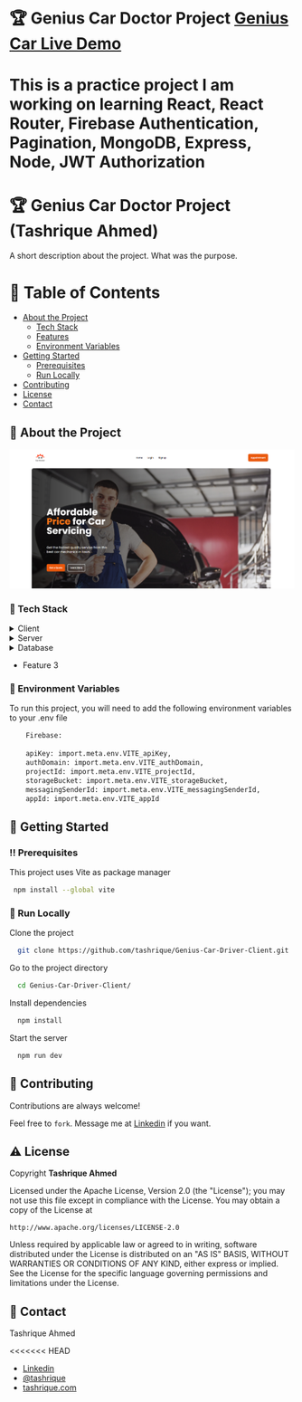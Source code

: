 <!-- Table of Contents -->

# :trophy: Genius Car Doctor Project [Genius Car Live Demo](https://genius-car-b5cb3.web.app/)

This is a practice project I am working on learning React, React Router, Firebase Authentication, Pagination, MongoDB, Express, Node, JWT Authorization
=======
# :trophy: Genius Car Doctor Project (Tashrique Ahmed)

A short description about the project. What was the purpose. 


# :notebook_with_decorative_cover: Table of Contents

- [About the Project](#star2-about-the-project)
  - [Tech Stack](#space_invader-tech-stack)
  - [Features](#dart-features)
  - [Environment Variables](#key-environment-variables)
- [Getting Started](#toolbox-getting-started)
  - [Prerequisites](#bangbang-prerequisites)
  - [Run Locally](#running-run-locally)
- [Contributing](#wave-contributing)
- [License](#warning-license)
- [Contact](#handshake-contact)

<!-- About the Project -->

## :star2: About the Project

![alt text](image.png)

<!-- TechStack -->

### :space_invader: Tech Stack

<details>
  <summary>Client</summary>
  <ul>
    <li>Javascript</li>
    <li>React.js</li>
    <li>React Router</li>
    <li>TailwindCSS</li>
    <li>Firebase</li>
  </ul>
</details>

<details>
  <summary>Server</summary>
  <ul>
    <li>Javascript</li>
    <li>Express.js</li>
    <li>Node.js</li>
    <li>JWT</li>
    <li>Cors</li>
    <li>Dotenv</li>
  </ul>
</details>

<details>
<summary>Database</summary>
  <ul>
    <li>MongoDB</li>
  </ul>
</details>
<!-- 
<details>
<summary>DevOps</summary>
  <ul>
    <li><a href="https://www.docker.com/">Docker</a></li>
    <li><a href="https://www.jenkins.io/">Jenkins</a></li>
    <li><a href="https://circleci.com/">CircleCLI</a></li>
  </ul>
</details> -->

<!-- Features -->
<!--
### :dart: Features

- Feature 1
- Feature 2

- Feature 3 -->

- Feature 3


<!-- Env Variables -->

### :key: Environment Variables

To run this project, you will need to add the following environment variables to your .env file

```
    Firebase:

    apiKey: import.meta.env.VITE_apiKey,
    authDomain: import.meta.env.VITE_authDomain,
    projectId: import.meta.env.VITE_projectId,
    storageBucket: import.meta.env.VITE_storageBucket,
    messagingSenderId: import.meta.env.VITE_messagingSenderId,
    appId: import.meta.env.VITE_appId
```

<!-- Getting Started -->

## :toolbox: Getting Started

<!-- Prerequisites -->

### :bangbang: Prerequisites

This project uses Vite as package manager

```bash
 npm install --global vite
```

<!-- Installation -->

### :running: Run Locally

Clone the project

```bash
  git clone https://github.com/tashrique/Genius-Car-Driver-Client.git
```

Go to the project directory

```bash
  cd Genius-Car-Driver-Client/
```

Install dependencies

```bash
  npm install
```

Start the server

```bash
  npm run dev
```


<!-- Roadmap -->


<!-- Contributing -->

## :wave: Contributing

Contributions are always welcome!

Feel free to `fork`. Message me at [Linkedin](https://linkedin.com/in/tashrique-ahmed) if you want.

<!-- License -->

## :warning: License


Copyright **Tashrique Ahmed**

Licensed under the Apache License, Version 2.0 (the "License");
you may not use this file except in compliance with the License.
You may obtain a copy of the License at

    http://www.apache.org/licenses/LICENSE-2.0

Unless required by applicable law or agreed to in writing, software
distributed under the License is distributed on an "AS IS" BASIS,
WITHOUT WARRANTIES OR CONDITIONS OF ANY KIND, either express or implied.
See the License for the specific language governing permissions and
limitations under the License.


<!-- Contact -->

## :handshake: Contact

Tashrique Ahmed

<<<<<<< HEAD
- [Linkedin](https://linkedin.com/in/tashrique-ahmed)
- [@tashrique](https://twitter.com/tashrique)
- [tashrique.com](https://www.tashrique.com)



